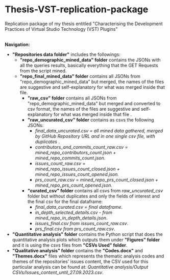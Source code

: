 # Thesis-VST-replication-package
Replication package of my thesis entitled "Characterising the Development Practices of Virtual Studio Technology (VST) Plugins"<br><br>

**Navigation:**<br>
- **"Repositories data folder"** includes the followings:
  - **"repo_demographic_mined_data" folder** contains the JSONs with all the queries results, basically everything that the GET Requests from the script mined.
  - **"repo_final_mined_data" folder** contains all JSONs from "repo_demographic_mined_data" but merged, the names of the files are suggestive and self-explanatory for what was merged inside that file.
    - **"raw_csv" folder** contains all JSONs from "repo_demographic_mined_data" but merged and converted to csv format, the names of the files are suggestive and self-explanatory for what was merged inside that file .
    - **"raw_uncurated_csv" folder** contains as csvs the following JSONs:
        - *final_data_uncurated.csv = all mined data gathered, merged by GitHub Repository URL and in one single csv file, with duplicates* . 
        - *contributors_and_commits_count_raw.csv =  mined_repo_contributors_count.json + mined_repo_commits_count.json*.
        - *issues_count_raw.csv = mined_repo_issues_count_closed.json + mined_repo_issues_count_opened.json*.
        - *prs_count_raw.csv = mined_repo_prs_count_closed.json + mined_repo_prs_count_opened.json*.
    - **"curated_csv" folder** contains all csvs from *raw_uncurated_csv* folder but without duplicates and only the fields of interest and the final csv for the final dataframe:
      - *final_data_curated.csv = final dataframe*.
      - *in_depth_selected_details.csv - from mined_repo_in_depth_details.json*.
      - *issues_final.csv from issues_count_raw.csv*.
      - *prs_final.csv from prs_count_raw.csv*.
- **"Quantitative analysis" folder** contains the Python script that does the quantitative analysis plots which outputs them under **"Figures" folder** and it is using the csvs files from **"CSVs Used" folder**.
- **"Qualitative analysis" folder** contains the **"Codes.docx"** and **"Themes.docx"** files which represents the thematic analysis codes and themes of the repositories' issues content, the CSV used for this particular analysis can be found at:  *Quantitative analysis/Output CSVs/Issues_content_until_27.09.2023.csv*.
<br><br>
